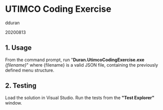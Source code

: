 
# UTIMCO Coding Exercise

dduran

20200813

## 1. Usage

From the command prompt, run "**Duran.UtimcoCodingExercise.exe** *{filename}*" where {filename} is a valid JSON file, containing the previously defined menu structure.

## 2. Testing

Load the solution in Visual Studio.  Run the tests from the **"Test Explorer"** window.